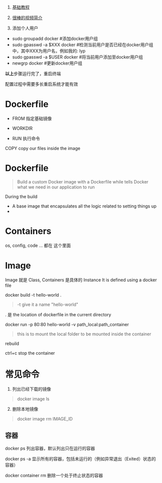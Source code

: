 1. [基础教程](https://github.com/datawhalechina/team-learning-program/tree/master/Docker)
2. [很棒的视频简介](https://www.youtube.com/watch?v=YFl2mCHdv24)

3. 添加个人用户

- sudo groupadd docker          #添加docker用户组
- sudo gpasswd -a $XXX docker   #检测当前用户是否已经在docker用户组中，其中XXX为用户名，例如我的: lyp
- sudo gpasswd -a $USER docker  #将当前用户添加至docker用户组
- newgrp docker                 #更新docker用户组

**以上**步骤运行完了，重启终端

配置过程中需要多长重启系统才能有效

# Dockerfile

- FROM
指定基础镜像

- WORKDIR

- RUN 
执行命令

COPY
copy our files inside the image 

# Dockerfile
>Build a custom Docker image with a Dockerfile while tells Docker what we need in our application to run

During the build
- A base image that encapsulates all the logic related to setting things up
- 




# Containers
os, config, code ... 都在 这个里面

# Image

Image 就是 Class, Containers 是具体的 Instance
It is defined using a docker file


docker build -t hello-world .
>-t give it a name "hello-world"

. 是 the location of dockerfile in the current directory

docker run -p 80:80 hello-world
-v path_local:path_container 
>this is to mount the local folder to be mounted inside the container
 
rebuild

ctrl+c stop the container

# 常见命令
1. 列出已经下载的镜像
> docker image ls
2. 删除本地镜像
> docker image rm IMAGE_ID


## 容器
docker ps 列出容器，默认列出只在运行的容器

docker ps -a 显示所有的容器，包括未运行的（例如异常退出（Exited）状态的容器）

docker container rm 删除一个处于终止状态的容器